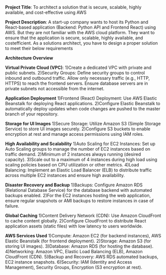 **Project Title**:
To architect a solution that is secure, scalable, highly available, and cost-effective using AWS

**Project Description**:
A start-up company wants to host its Python and React-based application (Backend: Python
API and Frontend React) using AWS. But they are not familiar with the AWS cloud platform.
They want to ensure that the application is secure, scalable, highly available, and costefficient. As a solutions architect, you have to design a proper solution to meet their below
requirements

**Architecture Overview**

**Virtual Private Cloud (VPC)**: 
1)Create a dedicated VPC with private and public subnets.
2)Security Groups: Define security groups to control inbound and outbound traffic. Allow only necessary traffic (e.g., HTTP, HTTPS) to reach the frontend servers. Ensure database servers are in private subnets not accessible from the internet.

**Application Deployment**
1)Frontend (React) Deployment: Use AWS Elastic Beanstalk for deploying React applications.
2)Configure Elastic Beanstalk to automatically deploy updates when code changes are pushed to the master branch of your repository.

**Storage for UI Images**
1)Secure Storage: Utilize Amazon S3 (Simple Storage Service) to store UI images securely.
2)Configure S3 buckets to enable encryption at rest and manage access permissions using IAM roles.

**High Availability and Scalability**
1)Auto Scaling for EC2 Instances: Set up Auto Scaling groups to manage the number of EC2 instances based on traffic demand.
2)Minimum of 2 instances always running (desired capacity).
3)Scale out to a maximum of 4 instances during high load using scaling policies based on CPU utilization or other metrics.
4)Load Balancing: Implement an Elastic Load Balancer (ELB) to distribute traffic across multiple EC2 instances and ensure high availability.

**Disaster Recovery and Backup**
1)Backups: Configure Amazon RDS (Relational Database Service) for the database backend with automated backups enabled.
2)For the EC2 instances hosting the web application, ensure regular snapshots or AMI backups to restore instances in case of failure.

**Global Caching**
1)Content Delivery Network (CDN): Use Amazon CloudFront to cache content globally.
2)Configure CloudFront to distribute React application assets (static files) with low latency to users worldwide.

**AWS Services Used**
1)Compute: Amazon EC2 (for backend instances), AWS Elastic Beanstalk (for frontend deployment).
2)Storage: Amazon S3 (for storing UI images).
3)Database: Amazon RDS (for hosting the database).
4)Networking: Amazon VPC, Elastic Load Balancing (ELB), Amazon CloudFront (CDN).
5)Backup and Recovery: AWS RDS automated backups, EC2 instance snapshots.
6)Security: IAM (Identity and Access Management), Security Groups, Encryption (S3 encryption at rest).
